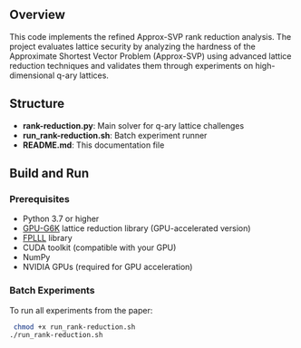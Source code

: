## Overview

This code implements the refined Approx-SVP rank reduction analysis. The project evaluates lattice security by analyzing the hardness of the Approximate Shortest Vector Problem (Approx-SVP) using advanced lattice reduction techniques and validates them through experiments on high-dimensional q-ary lattices.

## Structure

- **rank-reduction.py**: Main solver for q-ary lattice challenges
- **run_rank-reduction.sh**: Batch experiment runner
- **README.md**: This documentation file

## Build and Run

### Prerequisites
- Python 3.7 or higher
- [GPU-G6K](https://github.com/WvanWoerden/G6K-GPU-Tensor) lattice reduction library (GPU-accelerated version)
- [FPLLL](https://github.com/fplll/fplll) library
- CUDA toolkit (compatible with your GPU)
- NumPy
- NVIDIA GPUs (required for GPU acceleration)

### Batch Experiments
To run all experiments from the paper:
```bash
 chmod +x run_rank-reduction.sh
./run_rank-reduction.sh
```